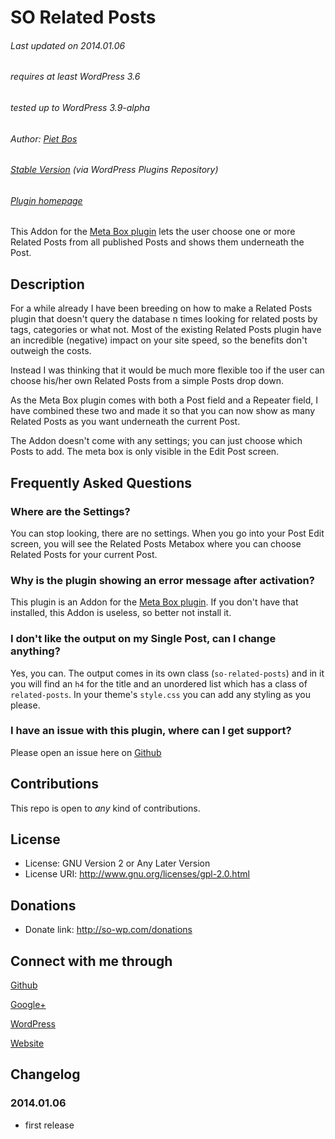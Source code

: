 # SO Related Posts

###### Last updated on 2014.01.06
###### requires at least WordPress 3.6
###### tested up to WordPress 3.9-alpha
###### Author: [Piet Bos](https://github.com/senlin)
###### [Stable Version](http://wordpress.org/plugins/so-related-posts) (via WordPress Plugins Repository)
###### [Plugin homepage](http://so-wp.com/?p=63)

This Addon for the [Meta Box plugin](https://github.com/rilwis/meta-box) lets the user choose one or more Related Posts from all published Posts and shows them underneath the Post.

## Description

For a while already I have been breeding on how to make a Related Posts plugin that doesn't query the database n times looking for related posts by tags, categories or what not. Most of the existing Related Posts plugin have an incredible (negative) impact on your site speed, so the benefits don't outweigh the costs.

Instead I was thinking that it would be much more flexible too if the user can choose his/her own Related Posts from a simple Posts drop down.

As the Meta Box plugin comes with both a Post field and a Repeater field, I have combined these two and made it so that you can now show as many Related Posts as you want underneath the current Post. 

The Addon doesn't come with any settings; you can just choose which Posts to add. The meta box is only visible in the Edit Post screen.

## Frequently Asked Questions

### Where are the Settings?

You can stop looking, there are no settings. When you go into your Post Edit screen, you will see the Related Posts Metabox where you can choose Related Posts for your current Post.

### Why is the plugin showing an error message after activation?

This plugin is an Addon for the [Meta Box plugin](http://www.deluxeblogtips.com/meta-box/). If you don't have that installed, this Addon is useless, so better not install it.

### I don't like the output on my Single Post, can I change anything?

Yes, you can. The output comes in its own class (`so-related-posts`) and in it you will find an `h4` for the title and an unordered list which has a class of `related-posts`. In your theme's `style.css` you can add any styling as you please.

### I have an issue with this plugin, where can I get support?

Please open an issue here on [Github](https://github.com/senlin/so-related-posts/issues)

## Contributions

This repo is open to _any_ kind of contributions.

## License

* License: GNU Version 2 or Any Later Version
* License URI: http://www.gnu.org/licenses/gpl-2.0.html

## Donations

* Donate link: http://so-wp.com/donations

## Connect with me through

[Github](https://github.com/senlin) 

[Google+](http://plus.google.com/+PietBos) 

[WordPress](http://profiles.wordpress.org/senlin/) 

[Website](http://senlinonline.com)

## Changelog

### 2014.01.06

* 	first release